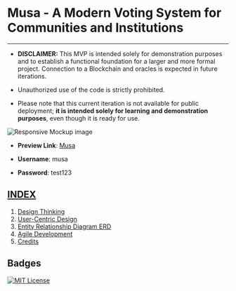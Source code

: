# Musa - A Modern Voting System for Communities and Institutions

**********

- **DISCLAIMER:** This MVP is intended solely for demonstration purposes and to establish a functional foundation for a larger and more formal project. Connection to a Blockchain and oracles is expected in future iterations.

- Unauthorized use of the code is strictly prohibited.

- Please note that this current iteration is not available for public deployment; **it is intended solely for learning and demonstration purposes**, even though it is ready for use.

![Responsive Mockup image](https://github.com/plexoio/musa/blob/main/documentation/assets/img/mockup.png)

- **Preview Link**: [Musa](https://musa-crypto.herokuapp.com/)

- **Username**: musa
- **Password**: test123

## [INDEX](https://github.com/plexoio/musa/blob/main/)
1. [Design Thinking](https://github.com/plexoio/musa/blob/main/documentation/readme/design-thinking/design-thinking.md)
2. [User-Centric Design](https://github.com/plexoio/musa/blob/main/documentation/readme/user-centric/user-centric.md)
3. [Entity Relationship Diagram ERD](https://github.com/plexoio/musa/blob/main/documentation/readme/erd/erd.md)
4. [Agile Development](https://github.com/plexoio/musa/blob/main/documentation/readme/agile-development/agile-development.md)
5. [Credits](https://github.com/plexoio/musa/blob/main/documentation/readme/credits.md)

## Badges

[![MIT License](https://img.shields.io/badge/License-MIT-green.svg)](https://choosealicense.com/licenses/mit/)
